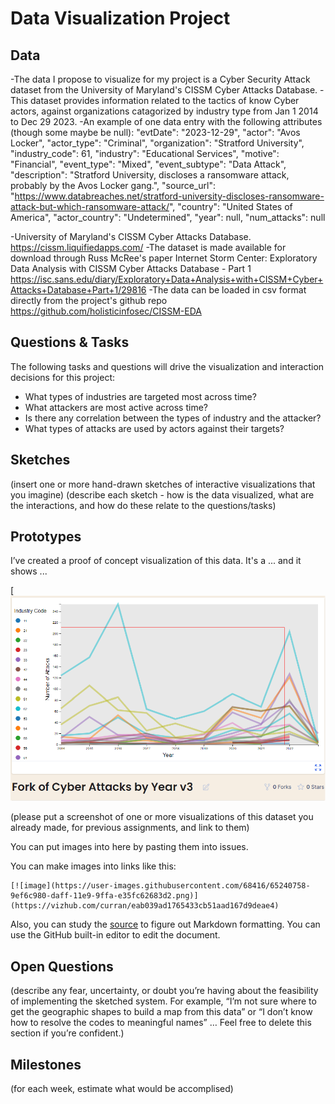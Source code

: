 # Data Visualization Project

## Data

-The data I propose to visualize for my project is a Cyber Security Attack dataset from the University of Maryland's CISSM Cyber Attacks Database.
-This dataset provides information related to the tactics of know Cyber actors, against organizations catagorized by industry type from Jan 1 2014 to Dec 29 2023. 
-An example of one data entry with the following attributes (though some maybe be null):
    "evtDate": "2023-12-29",
    "actor": "Avos Locker",
    "actor_type": "Criminal",
    "organization": "Stratford University",
    "industry_code": 61,
    "industry": "Educational Services",
    "motive": "Financial",
    "event_type": "Mixed",
    "event_subtype": "Data Attack",
    "description": "Stratford University, discloses a ransomware attack, probably by the Avos Locker gang.",
    "source_url": "https://www.databreaches.net/stratford-university-discloses-ransomware-attack-but-which-ransomware-attack/",
    "country": "United States of America",
    "actor_country": "Undetermined",
    "year": null,
    "num_attacks": null
    
-University of Maryland's CISSM Cyber Attacks Database.
  https://cissm.liquifiedapps.com/
-The dataset is made available for download through Russ McRee's paper Internet Storm Center: Exploratory Data Analysis with CISSM Cyber Attacks Database - Part 1
  https://isc.sans.edu/diary/Exploratory+Data+Analysis+with+CISSM+Cyber+Attacks+Database+Part+1/29816
-The data can be loaded in csv format directly from the project's github repo
  https://github.com/holisticinfosec/CISSM-EDA

## Questions & Tasks

The following tasks and questions will drive the visualization and interaction decisions for this project:

 * What types of industries are targeted most across time?
 * What attackers are most active across time?
 * Is there any correlation between the types of industry and the attacker?
 * What types of attacks are used by actors against their targets?

## Sketches

(insert one or more hand-drawn sketches of interactive visualizations that you imagine)
(describe each sketch - how is the data visualized, what are the interactions, and how do these relate to the questions/tasks)


## Prototypes

I’ve created a proof of concept visualization of this data. It's a ... and it shows ...

[![image](image.png)

(please put a screenshot of one or more visualizations of this dataset you already made, for previous assignments, and link to them)

You can put images into here by pasting them into issues.

You can make images into links like this:

```
[![image](https://user-images.githubusercontent.com/68416/65240758-9ef6c980-daff-11e9-9ffa-e35fc62683d2.png)](https://vizhub.com/curran/eab039ad1765433cb51aad167d9deae4)
```


Also, you can study the [source](https://raw.githubusercontent.com/curran/dataviz-project-template-proposal/master/README.md) to figure out Markdown formatting. You can use the GitHub built-in editor to edit the document.

## Open Questions

(describe any fear, uncertainty, or doubt you’re having about the feasibility of implementing the sketched system. For example, “I’m not sure where to get the geographic shapes to build a map from this data” or “I don’t know how to resolve the codes to meaningful names” … Feel free to delete this section if you’re confident.)

## Milestones

(for each week, estimate what would be accomplised)
